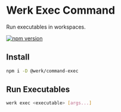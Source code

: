 # Werk Exec Command

Run executables in workspaces.

[![npm version](https://badge.fury.io/js/@werk%2Fcommand-exec.svg)](https://badge.fury.io/js/@werk%2Fcommand-exec)

## Install

```sh
npm i -D @werk/command-exec
```

## Run Executables

```sh
werk exec <executable> [args...]
```
